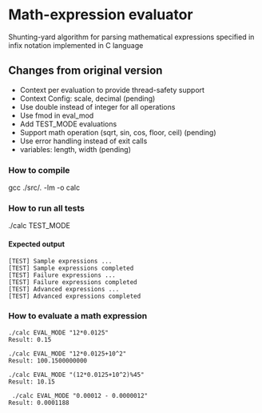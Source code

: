 # Math-expression evaluator
Shunting-yard algorithm for parsing mathematical expressions specified in infix notation implemented in C language

## Changes from original version

 * Context per evaluation to provide thread-safety support
 * Context Config: scale, decimal (pending)
 * Use double instead of integer for all operations
 * Use fmod in eval_mod
 * Add TEST_MODE evaluations
 * Support math operation (sqrt, sin, cos, floor, ceil) (pending)
 * Use error handling instead of exit calls
 * variables: length, width (pending)

### How to compile
gcc ./src/*.*  -lm -o calc

### How to run all tests
./calc TEST_MODE

#### Expected output
```
[TEST] Sample expressions ... 
[TEST] Sample expressions completed 
[TEST] Failure expressions ... 
[TEST] Failure expressions completed 
[TEST] Advanced expressions ... 
[TEST] Advanced expressions completed 
```

### How to evaluate a math expression
```
./calc EVAL_MODE "12*0.0125"
Result: 0.15

./calc EVAL_MODE "12*0.0125+10^2"
Result: 100.1500000000

./calc EVAL_MODE "(12*0.0125+10^2)%45"
Result: 10.15

 ./calc EVAL_MODE "0.00012 - 0.0000012"
Result: 0.0001188
```
